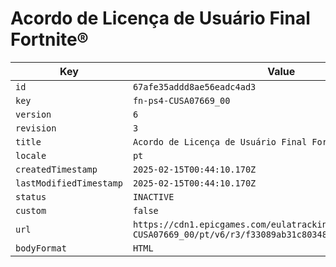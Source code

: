 # Acordo de Licença de Usuário Final Fortnite®

| Key | Value |
| --- | ----- |
| `id` | `67afe35addd8ae56eadc4ad3` |
| `key` | `fn-ps4-CUSA07669_00` |
| `version` | `6` |
| `revision` | `3` |
| `title` | `Acordo de Licença de Usuário Final Fortnite®` |
| `locale` | `pt` |
| `createdTimestamp` | `2025-02-15T00:44:10.170Z` |
| `lastModifiedTimestamp` | `2025-02-15T00:44:10.170Z` |
| `status` | `INACTIVE` |
| `custom` | `false` |
| `url` | `https://cdn1.epicgames.com/eulatracking-download/fn-ps4-CUSA07669_00/pt/v6/r3/f33089ab31c80348926ace3cd1240146.pdf` |
| `bodyFormat` | `HTML` |
